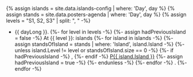 {% assign islands = site.data.islands-config | where: 'Day', day %}
{% assign stands  = site.data.posters-agenda | where: 'Day', day %}
{% assign levels  = "S1, S2, S3" | split: ", " -%}

 - {{ dayLong }}.
{%- for level in levels -%}
{%- assign hadPreviousIsland = false -%}
&#32; At {{ level }}: islands&#32;
{%- for island in islands -%}
{%- assign standsOfIsland = stands | where: 'Island', island.Island -%}
{%- unless island.Level != level or standsOfIsland.size == 0 -%}
{%- if hadPreviousIsland -%}
,&#32;
{%- endif -%}
<a href="#P{{ island.Island }}-{{ day }}">P{{ island.Island }}</a>
{%- assign hadPreviousIsland = true -%}
{%- endunless -%}
{%- endfor -%}
.
{%- endfor -%}
